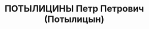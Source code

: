 ---
title: ПОТЫЛИЦИНЫ Петр Петрович (Потылицын)
description: 'Род. в 1895, Енисейская губ., Минусинский окр., Идринская вол., с. Галактионово,
  русский, сын раскулаченного и осужденного., обр.: грамотный. Проживал: Красноярский
  кр., Хакасская АО, г. Черногорск. Заведовал статистикой рудоуправления треста "Кузбассуголь".

  Арестован 26.09.1936. Обв. по ст. 58-10, 58-11 УК РСФСР. Приговор: выездная сессия
  ВК ВС СССР в г. Красноярск, 21.04.1937 – 10 лет ИТЛ.

  Реабилитирован ВК ВС СССР 16.12.1958'
---